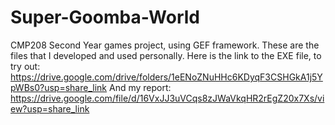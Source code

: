 # Super-Goomba-World
CMP208 Second Year games project, using GEF framework. These are the files that I developed and used personally. Here is the link to the EXE file, to try out: https://drive.google.com/drive/folders/1eENoZNuHHc6KDyqF3CSHGkA1j5YpWBs0?usp=share_link And my report:
https://drive.google.com/file/d/16VxJJ3uVCqs8zJWaVkqHR2rEgZ20x7Xs/view?usp=share_link

